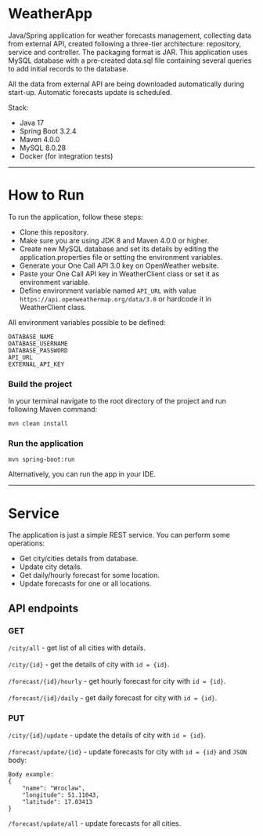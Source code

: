 # WeatherApp
<p>Java/Spring application for weather forecasts management, collecting data from external API, created following a three-tier 
architecture: repository, service and controller. The packaging format is JAR. This application uses MySQL database 
with a pre-created data.sql file containing several queries to add initial records to the database.</p>

<p>
All the data from external API are being downloaded automatically during start-up. Automatic forecasts update is scheduled.
</p>

Stack: 
* Java 17
* Spring Boot 3.2.4
* Maven 4.0.0
* MySQL 8.0.28
* Docker (for integration tests)

---

# How to Run
To run the application, follow these steps:
* Clone this repository.
* Make sure you are using JDK 8 and Maven 4.0.0 or higher.
* Create new MySQL database and set its details by editing the application.properties file or setting the environment variables.
* Generate your One Call API 3.0 key on OpenWeather website.
* Paste your One Call API key in WeatherClient class or set it as environment variable.
* Define environment variable named `API_URL` with value `https://api.openweathermap.org/data/3.0` or hardcode it in WeatherClient class.

All environment variables possible to be defined:
```
DATABASE_NAME
DATABASE_USERNAME
DATABASE_PASSWORD
API_URL
EXTERNAL_API_KEY
```

### Build the project
In your terminal navigate to the root directory of the project and run following Maven command:
```
mvn clean install
```

### Run the application
```
mvn spring-boot:run
```

Alternatively, you can run the app in your IDE.

---

# Service
The application is just a simple REST service. You can perform some operations:
* Get city/cities details from database.
* Update city details.
* Get daily/hourly forecast for some location.
* Update forecasts for one or all locations.


## API endpoints
### GET
`/city/all` - get list of all cities with details. <br/><br/>
`/city/{id}` - get the details of city with `id = {id}`.<br/><br/>
`/forecast/{id}/hourly` - get hourly forecast for city with `id = {id}`.<br/><br/>
`/forecast/{id}/daily` - get daily forecast for city with `id = {id}`.

### PUT
`/city/{id}/update` - update the details of city with `id = {id}`.<br/><br/>
`/forecast/update/{id}` - update forecasts for city with `id = {id}` and `JSON` body:<br/>

```
Body example:
{
    "name": "Wroclaw",
    "longitude": 51.11043,
    "latitude": 17.03413
}
```

`/forecast/update/all` - update forecasts for all cities.
